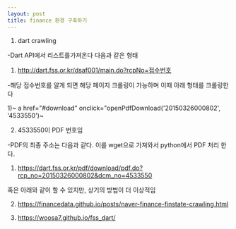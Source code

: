 ```yaml
---
layout: post
title: finance 환경 구축하기
---
```

1. dart crawling

-Dart API에서 리스트를가져온다 다음과 같은 형태
  
  1) http://dart.fss.or.kr/dsaf001/main.do?rcpNo=접수번호
  
-해당 접수번호를 알게 되면 해당 페이지 크롤링이 가능하며 이때 아래 형태를 크롤링한다
  
  1)~ a href="#download" onclick="openPdfDownload('20150326000802', '4533550')~

  2) 4533550이 PDF 번호임
 
 -PDF의 최종 주소는 다음과 같다. 이를 wget으로 가져와서 python에서 PDF 처리 한다.
 
  1) https://dart.fss.or.kr/pdf/download/pdf.do?rcp_no=20150326000802&dcm_no=4533550
   
혹은 아래와 같이 할 수 있지만, 상기의 방법이 더 이상적임

2. https://financedata.github.io/posts/naver-finance-finstate-crawling.html

3. https://woosa7.github.io/fss_dart/
